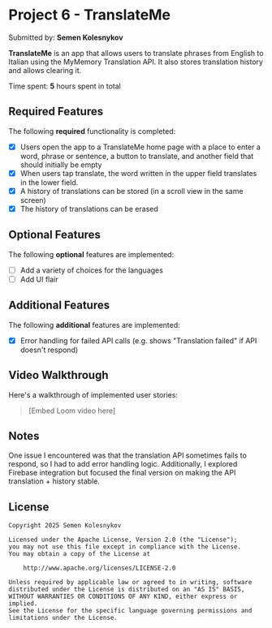 # Project 6 - TranslateMe

Submitted by: **Semen Kolesnykov**

**TranslateMe** is an app that allows users to translate phrases from English to Italian using the MyMemory Translation API. It also stores translation history and allows clearing it.

Time spent: **5** hours spent in total

## Required Features

The following **required** functionality is completed:

- [x] Users open the app to a TranslateMe home page with a place to enter a word, phrase or sentence, a button to translate, and another field that should initially be empty  
- [x] When users tap translate, the word written in the upper field translates in the lower field.  
- [x] A history of translations can be stored (in a scroll view in the same screen)  
- [x] The history of translations can be erased

## Optional Features

The following **optional** features are implemented:

- [ ] Add a variety of choices for the languages  
- [ ] Add UI flair  

## Additional Features

The following **additional** features are implemented:

- [x] Error handling for failed API calls (e.g. shows "Translation failed" if API doesn't respond)

## Video Walkthrough

Here's a walkthrough of implemented user stories:

> [Embed Loom video here]

## Notes

One issue I encountered was that the translation API sometimes fails to respond, so I had to add error handling logic. Additionally, I explored Firebase integration but focused the final version on making the API translation + history stable.

## License

    Copyright 2025 Semen Kolesnykov

    Licensed under the Apache License, Version 2.0 (the "License");
    you may not use this file except in compliance with the License.
    You may obtain a copy of the License at

        http://www.apache.org/licenses/LICENSE-2.0

    Unless required by applicable law or agreed to in writing, software
    distributed under the License is distributed on an "AS IS" BASIS,
    WITHOUT WARRANTIES OR CONDITIONS OF ANY KIND, either express or implied.
    See the License for the specific language governing permissions and
    limitations under the License.
